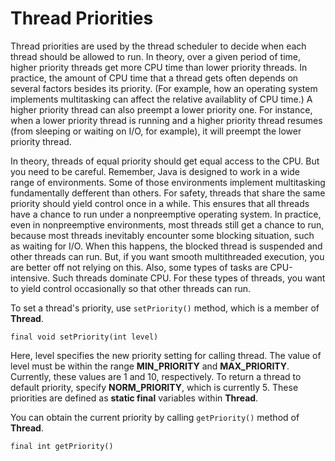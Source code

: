 # Thread Priorities

Thread priorities are used by the thread scheduler to decide when each thread should be allowed to run. In theory, over a given period of time, higher priority threads get more CPU time than lower priority threads. In practice, the amount of CPU time that a thread gets often depends on several factors besides its priority. (For example, how an operating system implements multitasking can affect the relative availablity of CPU time.) A higher priority thread can also preempt a lower priority one. For instance, when a lower priority thread is running and a higher priority thread resumes (from sleeping or waiting on I/O, for example), it will preempt the lower priority thread.

In theory, threads of equal priority should get equal access to the CPU. But you need to be careful. Remember, Java is designed to work in a wide range of environments. Some of those environments implement multitasking fundamentally defferent than others. For safety, threads that share the same priority should yield control once in a while. This ensures that all threads have a chance to run under a nonpreemptive operating system. In practice, even in nonpreemptive environments, most threads still get a chance to run, because most threads inevitably encounter some blocking situation, such as waiting for I/O. When this happens, the blocked thread is suspended and other threads can run. But, if you want smooth multithreaded execution, you are better off not relying on this. Also, some types of tasks are CPU-intensive. Such threads dominate CPU. For these types of threads, you want to yield control occasionally so that other threads can run.

To set a thread's priority, use `setPriority()` method, which is a member of **Thread**. 

`final void setPriority(int level)`

Here, level specifies the new priority setting for calling thread. The value of level must be within the range **MIN_PRIORITY** and **MAX_PRIORITY**. Currently, these values are 1 and 10, respectively. To return a thread to default priority, specify **NORM_PRIORITY**, which is currently 5. These priorities are defined as **static final** variables within **Thread**.

You can obtain the current priority by calling `getPriority()` method of **Thread**.

`final int getPriority()`



